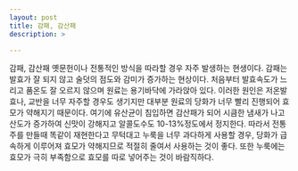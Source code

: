 ```yaml
---
layout: post
title: 감패, 감산패
description: >

---
```


감패, 감산패
옛문헌이나 전통적인 방식을 따라할 경우 자주 발생하는 현생이다.
감패는 발효가 잘 되지 않고 술덧의 점도와 감미가 증가하는 현상이다.
처음부터 발효속도가 느리고 품온도 잘 오르지 않으며 원료는 용기바닥에 가라앉아 있다.
이러한 원인은 저온발효나, 교반을 너무 자주할 경우도 생기지만 대부분 원료의 당화가 너무 빨리 진행되어 효모가 약해지기 때문이다.
여기에 유산균이 침입하면 감산패가 되어 시큼한 냄새가 나고 산도가 증가하여 신맛이 강해지고
알콜도수도 10-13%정도에서 정지한다.
따라서 전통주를 만들때 똑같이 재현한다고 무턱대고 누룩을 너무 과다하게 사용할 경우,
당화가 급속하게 이루어져 효모가 약해지므로 적절히 줄여서 사용하는 것이 좋다.
또한 누룩에는 효모가 극히 부족함으로 효모를 따로 넣어주는 것이 바람직하다.
